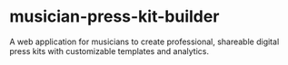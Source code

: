 # musician-press-kit-builder
A web application for musicians to create professional, shareable digital press kits with customizable templates and analytics.
